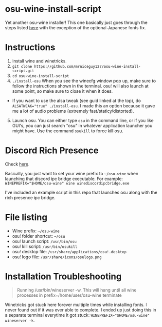 # osu-wine-install-script

Yet another osu-wine installer! This one basically just goes through the steps listed [here](https://osu.ppy.sh/community/forums/topics/367783) with the exception of the optional Japanese fonts fix.

# Instructions

1. Install wine and winetricks.
2. `git clone https://github.com/mrniceguy127/osu-wine-install-script.git`
3. `cd osu-wine-install-script`
4. `./install-osu` When you see the winecfg window pop up, make sure to follow the instructions shown in the terminal. osu! will also launch at some point, so make sure to close it when it does.
  * If you want to use the alsa tweak (see guid linked at the top), do `ALSATWEAK="true" ./install-osu`. I made this an option because it gave me a lot of audio problems (extremely fast/staticy/distorted).
5. Launch osu. You can either type `osu` in the command line, or if you like GUI's, you can just search "osu" in whatever application launcher you might have. Use the command `osukill` to force kill osu.

# Discord Rich Presence

Check [here](https://osu.ppy.sh/community/forums/topics/1005264?start=7313104).

Basically, you just want to set your wine prefix to `~/osu-wine` when launching that discord ipc bridge executable. For example: `WINEPREFIX="$HOME/osu-wine" wine winediscordipcbridge.exe `

I've included an example script in this repo that launches osu along with the rich presence ipc bridge.

# File listing

- Wine prefix: `~/osu-wine`
- osu! folder shortcut: `~/osu`
- osu! launch script: `/usr/bin/osu`
- osu! kill script: `/usr/bin/osukill`
- osu! desktop file: `/usr/share/applications/osu!.desktop`
- osu! logo file: `/usr/share/icons/osulogo.png`


# Installation Troubleshooting

> Running /usr/bin/wineserver -w. This will hang until all wine processes in prefix=/home/user/osu-wine terminate

Winetricks got stuck here forever multiple times while installing fonts. I never found out if it was ever able to complete. I ended up just doing this in a separate terminal everytime it got stuck: `WINEPREFIX="$HOME/osu-wine" wineserver -k`.
